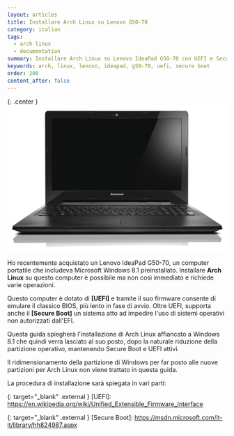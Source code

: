 ```yaml
---
layout: articles
title: Installare Arch Linux su Lenovo G50-70
category: italian
tags:
  - arch linux
  - documentation
summary: Installare Arch Linux su Lenovo IdeaPad G50-70 con UEFI e Secure Boot
keywords: arch, linux, lenovo, ideapad, g50-70, uefi, secure boot
order: 200
content_after: false
---
```


{: .center }
![Lenovo IdeaPad G50-70](/resources/articles/arch-g50-70/lenovo-ideapad-g50-70-thumb.png)

Ho recentemente acquistato un Lenovo IdeaPad G50-70, un computer portatile che
includeva Microsoft Windows 8.1 preinstallato. Installare **Arch Linux** su
questo computer è possibile ma non così immediato e richiede varie operazioni.

Questo computer è dotato di **[UEFI]** e tramite il suo firmware consente di
emulare il classico BIOS, più lento in fase di avvio. Oltre UEFI, supporta anche
il **[Secure Boot]** un sistema atto ad impedire l'uso di sistemi operativi non
autorizzati dall'EFI.

Questa guida spiegherà l'installazione di Arch Linux affiancato a Windows 8.1
che quindi verrà lasciato al suo posto, dopo la naturale riduzione della partizione
operativo, mantenendo Secure Boot e UEFI attivi.

Il ridimensionamento della partizione di Windows per far posto alle nuove
partizioni per Arch Linux non viene trattato in questa guida.

La procedura di installazione sarà spiegata in vari parti:

{: target="_blank" .external }
[UEFI]: https://en.wikipedia.org/wiki/Unified_Extensible_Firmware_Interface

{: target="_blank" .external }
[Secure Boot]: https://msdn.microsoft.com/it-it/library/hh824987.aspx